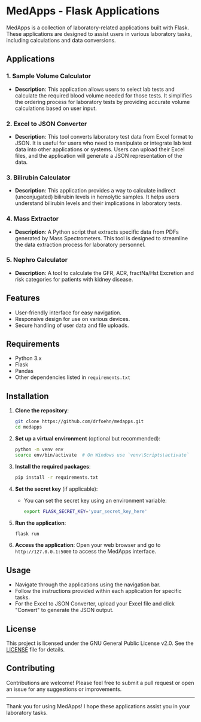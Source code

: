 # MedApps - Flask Applications

MedApps is a collection of laboratory-related applications built with Flask. These applications are designed to assist users in various laboratory tasks, including calculations and data conversions.

## Applications

### 1. Sample Volume Calculator
- **Description**: This application allows users to select lab tests and calculate the required blood volume needed for those tests. It simplifies the ordering process for laboratory tests by providing accurate volume calculations based on user input.

### 2. Excel to JSON Converter
- **Description**: This tool converts laboratory test data from Excel format to JSON. It is useful for users who need to manipulate or integrate lab test data into other applications or systems. Users can upload their Excel files, and the application will generate a JSON representation of the data.

### 3. Bilirubin Calculator
- **Description**: This application provides a way to calculate indirect (unconjugated) bilirubin levels in hemolytic samples. It helps users understand bilirubin levels and their implications in laboratory tests.

### 4. Mass Extractor
- **Description**: A Python script that extracts specific data from PDFs generated by Mass Spectrometers. This tool is designed to streamline the data extraction process for laboratory personnel.

### 5. Nephro Calculator
- **Description**: A tool to calculate the GFR, ACR, fractNa/Hst Excretion and risk categories for patients with kidney disease.

## Features
- User-friendly interface for easy navigation.
- Responsive design for use on various devices.
- Secure handling of user data and file uploads.

## Requirements
- Python 3.x
- Flask
- Pandas
- Other dependencies listed in `requirements.txt`

## Installation

1. **Clone the repository**:
   ```bash
   git clone https://github.com/drfoehn/medapps.git
   cd medapps
   ```

2. **Set up a virtual environment** (optional but recommended):
   ```bash
   python -m venv env
   source env/bin/activate  # On Windows use `venv\Scripts\activate`
   ```

3. **Install the required packages**:
   ```bash
   pip install -r requirements.txt
   ```

4. **Set the secret key** (if applicable):
   - You can set the secret key using an environment variable:
     ```bash
     export FLASK_SECRET_KEY='your_secret_key_here'
     ```

5. **Run the application**:
   ```bash
   flask run
   ```

6. **Access the application**:
   Open your web browser and go to `http://127.0.0.1:5000` to access the MedApps interface.

## Usage
- Navigate through the applications using the navigation bar.
- Follow the instructions provided within each application for specific tasks.
- For the Excel to JSON Converter, upload your Excel file and click "Convert" to generate the JSON output.

## License
This project is licensed under the GNU General Public License v2.0. See the [LICENSE](LICENSE) file for details.

## Contributing
Contributions are welcome! Please feel free to submit a pull request or open an issue for any suggestions or improvements.

---

Thank you for using MedApps! I hope these applications assist you in your laboratory tasks.
